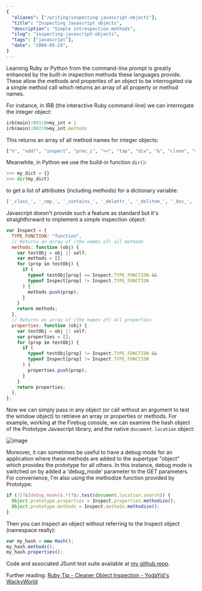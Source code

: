 ```yaml
---
{
  "aliases": ["/writing/inspecting-javascript-objects"],
  "title": "Inspecting Javascript objects",
  "description": "Simple introspection methods",
  "slug": "inspecting-javascript-objects",
  "tags": ["javascript"],
  "date": "2009-05-24",
}
---
```


Learning Ruby or Python from the command-line prompt is greatly enhanced by the
built-in inspection methods these languages provide. These allow the methods and
properties of an object to be interrogated via a simple method call which
returns an array of all property or method names.

For instance, in IRB (the interactive Ruby command-line) we can interrogate the
integer object:

```ruby
irb(main):001:0>my_int = 1
irb(main):002:0>my_int.methods
```

This returns an array of all method names for integer objects:

```ruby
["%", "odd?", "inspect", "prec_i", "<<", "tap", "div", "&", "clone", ">>", "public_methods", "_send_", "object_id", "instance_variable_defined?", "equal?", "freeze", "to_sym", "*", "ord", "+", "extend", "next", "send", "round", "methods", "prec_f", "-", "even?", "singleton_method_added", "divmod", "hash", "/", "integer?", "downto", "dup", "to_enum", "instance_variables", "|", "eql?", "size", "instance_eval", "truncate", "~", "id", "to_i", "singleton_methods", "modulo", "taint", "zero?", "times", "instance_variable_get", "frozen?", "enum_for", "display", "instance_of?", "^", "method", "to_a", "+@", "-@", "quo", "instance_exec", "type", "**", "upto", "to_f", "<", "step", "protected_methods", "<=>", "between?", "==", "remainder", ">", "===", "to_int", "nonzero?", "pred", "instance_variable_set", "coerce", "respond_to?", "kind_of?", "floor", "succ", ">=", "prec", "to_s", "<=", "fdiv", "class", "private_methods", "=~", "tainted?", "_id_", "abs", "untaint", "nil?", "chr", "id2name", "is_a?", "ceil", "[]"]
```

Meanwhile, in Python we use the build-in function `dir()`:

```python
>>> my_dict = {}
>>> dir(my_dict)
```

to get a list of attributes (including methods) for a dictionary variable:

```python
['_class_', '_cmp_', '_contains_', '_delattr_', '_delitem_', '_doc_', '_eq_', '_ge_', '_getattribute_', '_getitem_', '_gt_', '_hash_', '_init_', '_iter_', '_le_', '_len_', '_lt_', '_ne_', '_new_', '_reduce_', '_reduce_ex_', '_repr_', '_setattr_', '_setitem_', '_str_', 'clear', 'copy', 'fromkeys', 'get', 'has_key', 'items', 'iteritems', 'iterkeys', 'itervalues', 'keys', 'pop', 'popitem', 'setdefault', 'update', 'values']
```

Javascript doesn't provide such a feature as standard but it's straightforward
to implement a simple inspection object:

```javascript
var Inspect = {
  TYPE_FUNCTION: "function",
  // Returns an array of (the names of) all methods
  methods: function (obj) {
    var testObj = obj || self;
    var methods = [];
    for (prop in testObj) {
      if (
        typeof testObj[prop] == Inspect.TYPE_FUNCTION &&
        typeof Inspect[prop] != Inspect.TYPE_FUNCTION
      ) {
        methods.push(prop);
      }
    }
    return methods;
  },
  // Returns an array of (the names of) all properties
  properties: function (obj) {
    var testObj = obj || self;
    var properties = [];
    for (prop in testObj) {
      if (
        typeof testObj[prop] != Inspect.TYPE_FUNCTION &&
        typeof Inspect[prop] != Inspect.TYPE_FUNCTION
      ) {
        properties.push(prop);
      }
    }
    return properties;
  },
};
```

Now we can simply pass in any object (or call without an argument to test the
window object) to retrieve an array or properties or methods. For example,
working at the Firebug console, we can examine the hash object of the Prototype
Javascript library, and the native `document.location` object:

![image](/images/screenshots/firebug-screenshot.png)

Moreover, it can sometimes be useful to have a debug mode for an application
where these methods are added to the supertype "object" which provides the
prototype for all others. In this instance, debug mode is switched on by added a
'debug_mode' parameter to the GET parameters. For convenience, I'm also using
the methodize function provided by Prototype:

```javascript
if (/[?&]debug_mode(&.*)?$/.test(document.location.search)) {
  Object.prototype.properties = Inspect.properties.methodize();
  Object.prototype.methods = Inspect.methods.methodize();
}
```

Then you can inspect an object without referring to the Inspect object (namespace
really):

```javascript
var my_hash = new Hash();
my_hash.methods();
my_hash.properties();
```

Code and associated JSunit test suite available at
[my github repo](http://github.com/codeinthehole/js-nuggets/).

Further reading:
[Ruby Tip - Cleaner Object Inspection - YodaYid's WackyWorld](http://yodayid.blogspot.com/2007/05/ruby-tip-cleaner-object-inspection.html)
